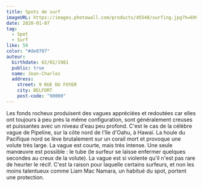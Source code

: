 ```yaml
---
title: Spots de surf
imageURL: https://images.photowall.com/products/45548/surfing.jpg?h=699&q=85
date: 2020-01-07
tag:
  - Spot
  - Surf
like: 50
color: "#de0707"
auteur:
  birthdate: 02/02/1981
  public: true
  name: Jean-Charles
  address:
    street: 9 RUE DU FOYER
    city: BELFORT
    post-code: "90000"
---
```



Les fonds rocheux produisent des vagues appréciées et redoutées car elles ont toujours à peu près la même configuration, sont généralement creuses et puissantes avec un niveau d'eau peu profond. C'est le cas de la célèbre vague de Pipeline, sur la côte nord de l'île d'Oahu, à Hawaï. La houle du Pacifique nord se lève brutalement sur un corail mort et provoque une volute très large. La vague est courte, mais très intense. Une seule manœuvre est possible : le tube (le surfeur se laisse enfermer quelques secondes au creux de la volute). La vague est si violente qu'il n'est pas rare de heurter le récif. C'est la raison pour laquelle certains surfeurs, et non les moins talentueux comme Liam Mac Namara, un habitué du spot, portent une protection.